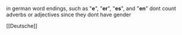 in german word endings, such as "**e**", "**er**", "**es**", and "**en**" dont count adverbs or adjectives since they dont have gender



[[Deutsche]]